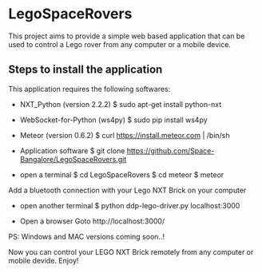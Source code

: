 LegoSpaceRovers
===============

This project aims to provide a simple web based application that can be used to control a Lego rover from any computer or a mobile device.

Steps to install the application
--------------------------------

This application requires the following softwares:

- NXT_Python (version 2.2.2)
$ sudo apt-get install python-nxt

- WebSocket-for-Python (ws4py)
$ sudo pip install ws4py

- Meteor (version 0.6.2)
$ curl https://install.meteor.com | /bin/sh

- Application software
$ git clone https://github.com/Space-Bangalore/LegoSpaceRovers.git
- open a terminal
$ cd LegoSpaceRovers
$ cd meteor
$ meteor

Add a bluetooth connection with your Lego NXT Brick on your computer

- open another terminal
$ python ddp-lego-driver.py localhost:3000

- Open a browser
Goto http://localhost:3000/

PS: Windows and MAC versions coming soon..!

Now you can control your LEGO NXT Brick remotely from any computer or mobile devide. 
Enjoy!
